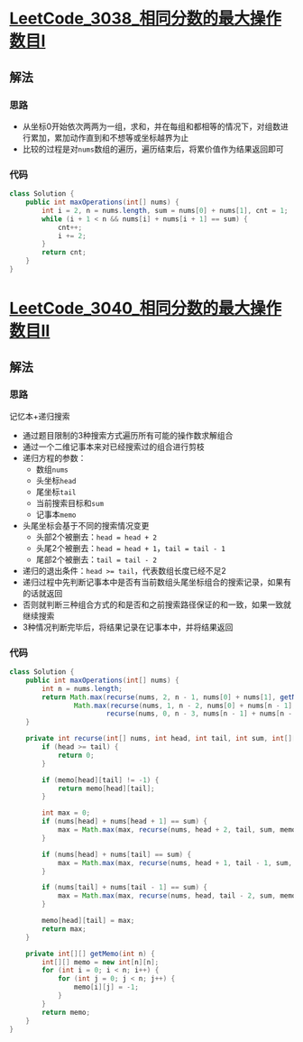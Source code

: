 # [LeetCode_3038_相同分数的最大操作数目I](https://leetcode.cn/problems/maximum-number-of-operations-with-the-same-score-i)
## 解法
### 思路
- 从坐标0开始依次两两为一组，求和，并在每组和都相等的情况下，对组数进行累加，累加动作直到和不想等或坐标越界为止
- 比较的过程是对`nums`数组的遍历，遍历结束后，将累价值作为结果返回即可
### 代码
```java
class Solution {
    public int maxOperations(int[] nums) {
        int i = 2, n = nums.length, sum = nums[0] + nums[1], cnt = 1;
        while (i + 1 < n && nums[i] + nums[i + 1] == sum) {
            cnt++;
            i += 2;
        }
        return cnt;
    }
}
```
# [LeetCode_3040_相同分数的最大操作数目II](https://leetcode.cn/problems/maximum-number-of-operations-with-the-same-score-ii/)
## 解法
### 思路
记忆本+递归搜索
- 通过题目限制的3种搜索方式遍历所有可能的操作数求解组合
- 通过一个二维记事本来对已经搜索过的组合进行剪枝
- 递归方程的参数：
  - 数组`nums`
  - 头坐标`head`
  - 尾坐标`tail`
  - 当前搜索目标和`sum`
  - 记事本`memo`
- 头尾坐标会基于不同的搜索情况变更
  - 头部2个被删去：`head = head + 2`
  - 头尾2个被删去：`head = head + 1`，`tail = tail - 1`
  - 尾部2个被删去：`tail = tail - 2`
- 递归的退出条件：`head >= tail`，代表数组长度已经不足2
- 递归过程中先判断记事本中是否有当前数组头尾坐标组合的搜索记录，如果有的话就返回
- 否则就判断三种组合方式的和是否和之前搜索路径保证的和一致，如果一致就继续搜索
- 3种情况判断完毕后，将结果记录在记事本中，并将结果返回
### 代码
```java
class Solution {
    public int maxOperations(int[] nums) {
        int n = nums.length;
        return Math.max(recurse(nums, 2, n - 1, nums[0] + nums[1], getMemo(n)),
                Math.max(recurse(nums, 1, n - 2, nums[0] + nums[n - 1], getMemo(n)),
                        recurse(nums, 0, n - 3, nums[n - 1] + nums[n - 2], getMemo(n)))) + 1;
    }

    private int recurse(int[] nums, int head, int tail, int sum, int[][] memo) {
        if (head >= tail) {
            return 0;
        }

        if (memo[head][tail] != -1) {
            return memo[head][tail];
        }

        int max = 0;
        if (nums[head] + nums[head + 1] == sum) {
            max = Math.max(max, recurse(nums, head + 2, tail, sum, memo) + 1);
        }

        if (nums[head] + nums[tail] == sum) {
            max = Math.max(max, recurse(nums, head + 1, tail - 1, sum, memo) + 1);
        }

        if (nums[tail] + nums[tail - 1] == sum) {
            max = Math.max(max, recurse(nums, head, tail - 2, sum, memo) + 1);
        }

        memo[head][tail] = max;
        return max;
    }

    private int[][] getMemo(int n) {
        int[][] memo = new int[n][n];
        for (int i = 0; i < n; i++) {
            for (int j = 0; j < n; j++) {
                memo[i][j] = -1;
            }
        }
        return memo;
    }
}
```